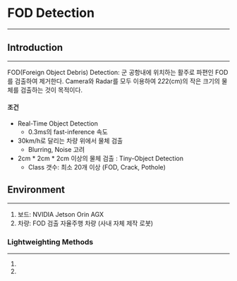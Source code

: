 # FOD Detection 
---
## Introduction
---
FOD(Foreign Object Debris) Detection: 군 공항내에 위치하는 활주로 파편인 FOD를 검출하여 제거한다. 
Camera와 Radar를 모두 이용하여 2*2*2(cm)의 작은 크기의 물체를 검출하는 것이 목적이다.

#### 조건
+ Real-Time Object Detection
  + 0.3ms의 fast-inference 속도
+ 30km/h로 달리는 차량 위에서 물체 검출 
   + Blurring, Noise 고려
+ 2cm * 2cm * 2cm 이상의 물체 검출 : Tiny-Object Detection
   + Class 갯수: 최소 20개 이상 (FOD, Crack, Pothole)
 
## Environment
---
1. 보드: NVIDIA Jetson Orin AGX
2. 차량: FOD 검출 자율주행 차량 (사내 자체 제작 로봇)


### Lightweighting Methods
---
1.
2. 
